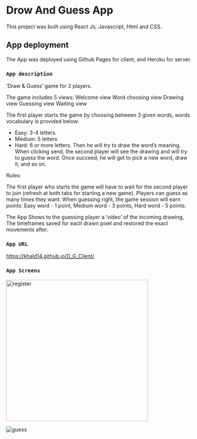 # Drow And Guess App

This project was built using React Js, Javascript, Html and CSS.

## App deployment

The App was deployed using Github Pages for client, and Heroku for server.

### `App description`

‘Draw & Guess’ game for 2 players.

The game includes 5 views:
Welcome view
Word choosing view
Drawing view
Guessing view
Waiting view

The first player starts the game by choosing between 3 given words, words vocabulary is provided below:
- Easy: 3-4 letters.
- Medium: 5 letters
- Hard: 6 or more letters.
Then he will try to draw the word’s meaning.
When clicking send, the second player will see the drawing and will try to guess the word. Once succeed, he will get to pick a new word, draw it, and so on.


Rules:

The first player who starts the game will have to wait for the second player to join (refresh at both tabs for starting a new game).
Players can guess as many times they want.
When guessing right, the game session will earn points:
Easy word - 1 point, Medium word - 3 points, Hard word - 5 points.


The App Shows to the guessing player a ‘video’ of the incoming drawing, The timeframes saved for each drawn pixel and restored the exact movements after.

### `App URL`

https://khald14.github.io/D_G_Client/


### `App Screens`
<img width="384" alt="register" src="https://user-images.githubusercontent.com/63257625/178314292-4927919e-1fa3-4fc9-8b83-27b08a6c1a24.png">

![guess](https://user-images.githubusercontent.com/63257625/178314948-ee4d0ac0-cfdb-47d1-9d2e-cb6b8378c2fa.jpeg)



